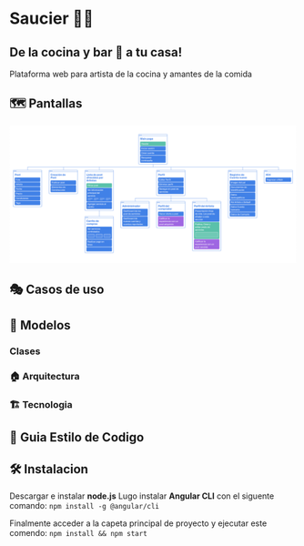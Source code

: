 # Saucier 👩‍🍳
## De la cocina y bar 🍻  a tu casa!
Plataforma web para artista de la cocina y amantes de la comida

## 🗺️ Pantallas

![](ImgREADME/Pantallas.png)

## 🎭 Casos de uso

## 🩻 Modelos
### Clases
### 🏠 Arquitectura
### 🏗️ Tecnologia

## 🐩 Guia Estilo de Codigo

## 🛠️ Instalacion
Descargar e instalar **node.js**
Lugo instalar **Angular CLI** con el siguente comando:
``` npm install -g @angular/cli ```

Finalmente acceder a la capeta principal de proyecto y ejecutar este comendo:
``` npm install && npm start ```